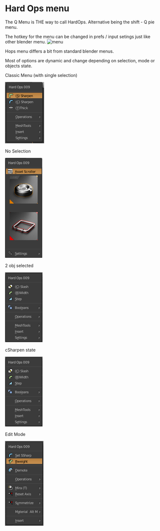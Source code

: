 # Hard Ops menu

The Q Menu is THE way to call HardOps. Alternative being the shift - Q pie menu.

The hotkey for the menu can be changed in prefs / input setings just like other blender menu.
![menu](https://raw.githubusercontent.com/mx1001/hardops_manual/master/docs/Hops/menus/img/menu/hotkey.png)

Hops menu differs a bit from standard blender menus.

Most of options are dynamic and change depending on selection, mode or objects state.

Classic Menu (with single selection)

![menu](img/menu/mn1.png)

No Selection

![menu](img/menu/mn2.png)

2 obj selected

![menu](img/menu/mn3.png)

cSharpen state

![menu](img/menu/mn3.png)

Edit Mode

![menu](img/menu/mn5.png)
